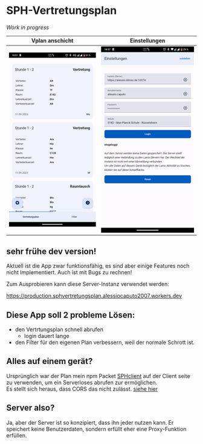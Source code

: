 # SPH-Vertretungsplan

<i>Work in progress</i>

Vplan anschicht         |  Einstellungen
:----------------------------:|:----------------------------:
![](showcase/screenshot1.png) | ![](showcase/screenshot2.png)


## sehr frühe dev version!
Aktuell ist die App zwar funktionsfähig, es sind aber einige Features noch nicht Implementiert. Auch ist mit Bugs zu rechnen!

Zum Ausprobieren kann diese Server-Instanz verwendet werden:

https://production.sphvertretungsplan.alessiocaputo2007.workers.dev

## Diese App soll 2 probleme Lösen:

- den Vertrtungsplan schnell abrufen
    - login dauert lange
- den Filter für den eigenen Plan verbessern, weil der normale Schrott ist. 

## Alles auf einem gerät?
Ursprünglich war der Plan mein npm Packet <a href="https://www.npmjs.com/package/sphclient">SPHclient</a> auf der Client seite zu verwenden, um ein Serverloses abrufen zur ermöglichen. <br> Es stellt sich heraus, dass CORS das nicht zulässt. <a href="https://ionicframework.com/docs/troubleshooting/cors">siehe hier</a>

## Server also?
Ja, aber der Server ist so konzipiert, dass ihn jeder nutzen kann. Er speichert keine Benutzerdaten, sondern erfüllt eher eine Proxy-Funktion erfüllen.